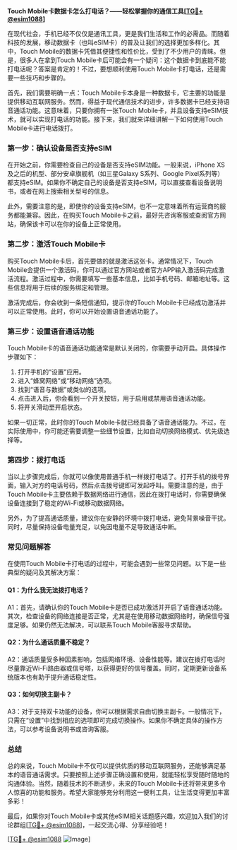**Touch Mobile卡数据卡怎么打电话？——轻松掌握你的通信工具[[TG💪+ @esim1088](https://t.me/s/esim1088)]**

在现代社会，手机已经不仅仅是通讯工具，更是我们生活和工作的必需品。而随着科技的发展，移动数据卡（也叫eSIM卡）的普及让我们的选择更加多样化。其中，Touch Mobile的数据卡凭借其便捷性和性价比，受到了不少用户的青睐。但是，很多人在拿到Touch Mobile卡后可能会有一个疑问：这个数据卡到底能不能打电话呢？答案是肯定的！不过，要想顺利使用Touch Mobile卡打电话，还是需要一些技巧和步骤的。

首先，我们需要明确一点：Touch Mobile卡本身是一种数据卡，它主要的功能是提供移动互联网服务。然而，得益于现代通信技术的进步，许多数据卡已经支持语音通话功能。这意味着，只要你拥有一张Touch Mobile卡，并且设备支持eSIM技术，就可以实现打电话的功能。接下来，我们就来详细讲解一下如何使用Touch Mobile卡进行电话拨打。

### 第一步：确认设备是否支持eSIM

在开始之前，你需要检查自己的设备是否支持eSIM功能。一般来说，iPhone XS及之后的机型、部分安卓旗舰机（如三星Galaxy S系列、Google Pixel系列等）都支持eSIM。如果你不确定自己的设备是否支持eSIM，可以直接查看设备说明书，或者在网上搜索相关型号的信息。

此外，需要注意的是，即使你的设备支持eSIM，也不一定意味着所有运营商的服务都能兼容。因此，在购买Touch Mobile卡之前，最好先咨询客服或查阅官方网站，确保该卡可以在你的设备上正常使用。

### 第二步：激活Touch Mobile卡

购买Touch Mobile卡后，首先要做的就是激活这张卡。通常情况下，Touch Mobile会提供一个激活码，你可以通过官方网站或者官方APP输入激活码完成激活流程。激活过程中，你需要填写一些基本信息，比如手机号码、邮箱地址等。这些信息将用于后续的服务绑定和管理。

激活完成后，你会收到一条短信通知，提示你的Touch Mobile卡已经成功激活并可以正常使用。此时，你可以开始设置语音通话功能了。

### 第三步：设置语音通话功能

Touch Mobile卡的语音通话功能通常是默认关闭的，你需要手动开启。具体操作步骤如下：

1. 打开手机的“设置”应用。
2. 进入“蜂窝网络”或“移动网络”选项。
3. 找到“语音与数据”或类似的选项。
4. 点击进入后，你会看到一个开关按钮，用于启用或禁用语音通话功能。
5. 将开关滑动至开启状态。

如果一切正常，此时你的Touch Mobile卡就已经具备了语音通话能力。不过，在实际使用中，你可能还需要调整一些细节设置，比如自动切换网络模式、优先级选择等。

### 第四步：拨打电话

当以上步骤完成后，你就可以像使用普通手机一样拨打电话了。打开手机的拨号界面，输入对方的电话号码，然后点击拨号键即可发起呼叫。需要注意的是，由于Touch Mobile卡主要依赖于数据网络进行通信，因此在拨打电话时，你需要确保设备连接到了稳定的Wi-Fi或移动数据网络。

另外，为了提高通话质量，建议你在安静的环境中拨打电话，避免背景噪音干扰。同时，尽量保持设备电量充足，以免因电量不足导致通话中断。

### 常见问题解答

在使用Touch Mobile卡打电话的过程中，可能会遇到一些常见问题。以下是一些典型的疑问及其解决方案：

#### Q1：为什么我无法拨打电话？

A1：首先，请确认你的Touch Mobile卡是否已成功激活并开启了语音通话功能。其次，检查设备的网络连接是否正常，尤其是在使用移动数据网络时，确保信号强度足够。如果仍然无法解决，可以联系Touch Mobile客服寻求帮助。

#### Q2：为什么通话质量不稳定？

A2：通话质量受多种因素影响，包括网络环境、设备性能等。建议在拨打电话时尽量靠近Wi-Fi路由器或信号塔，以获得更好的信号覆盖。同时，定期更新设备系统版本也有助于提升通话稳定性。

#### Q3：如何切换主副卡？

A3：对于支持双卡功能的设备，你可以根据需求自由切换主副卡。一般情况下，只需在“设置”中找到相应的选项即可完成切换操作。如果你不确定具体的操作方法，可以参考设备说明书或咨询客服。

### 总结

总的来说，Touch Mobile卡不仅可以提供优质的移动互联网服务，还能够满足基本的语音通话需求。只要按照上述步骤正确设置和使用，就能轻松享受随时随地的沟通体验。当然，随着技术的不断进步，未来的Touch Mobile卡还将带来更多令人惊喜的功能和服务。希望大家能够充分利用这一便利工具，让生活变得更加丰富多彩！

最后，如果你对Touch Mobile卡或其他eSIM相关话题感兴趣，欢迎加入我们的讨论群组[[TG💪+ @esim1088](https://t.me/s/esim1088)]，一起交流心得、分享经验吧！

[[TG💪+ @esim1088](https://t.me/s/esim1088) ![Image](https://i.postimg.cc/4NQfJmqS/Snipaste-2025-05-13-00-14-12.png)]